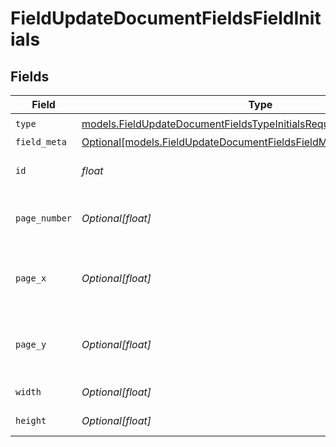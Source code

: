 # FieldUpdateDocumentFieldsFieldInitials


## Fields

| Field                                                                                                                                        | Type                                                                                                                                         | Required                                                                                                                                     | Description                                                                                                                                  |
| -------------------------------------------------------------------------------------------------------------------------------------------- | -------------------------------------------------------------------------------------------------------------------------------------------- | -------------------------------------------------------------------------------------------------------------------------------------------- | -------------------------------------------------------------------------------------------------------------------------------------------- |
| `type`                                                                                                                                       | [models.FieldUpdateDocumentFieldsTypeInitialsRequestBody1](../models/fieldupdatedocumentfieldstypeinitialsrequestbody1.md)                   | :heavy_check_mark:                                                                                                                           | N/A                                                                                                                                          |
| `field_meta`                                                                                                                                 | [Optional[models.FieldUpdateDocumentFieldsFieldMetaInitialsRequestBody]](../models/fieldupdatedocumentfieldsfieldmetainitialsrequestbody.md) | :heavy_minus_sign:                                                                                                                           | N/A                                                                                                                                          |
| `id`                                                                                                                                         | *float*                                                                                                                                      | :heavy_check_mark:                                                                                                                           | The ID of the field to update.                                                                                                               |
| `page_number`                                                                                                                                | *Optional[float]*                                                                                                                            | :heavy_minus_sign:                                                                                                                           | The page number the field will be on.                                                                                                        |
| `page_x`                                                                                                                                     | *Optional[float]*                                                                                                                            | :heavy_minus_sign:                                                                                                                           | The X coordinate of where the field will be placed.                                                                                          |
| `page_y`                                                                                                                                     | *Optional[float]*                                                                                                                            | :heavy_minus_sign:                                                                                                                           | The Y coordinate of where the field will be placed.                                                                                          |
| `width`                                                                                                                                      | *Optional[float]*                                                                                                                            | :heavy_minus_sign:                                                                                                                           | The width of the field.                                                                                                                      |
| `height`                                                                                                                                     | *Optional[float]*                                                                                                                            | :heavy_minus_sign:                                                                                                                           | The height of the field.                                                                                                                     |